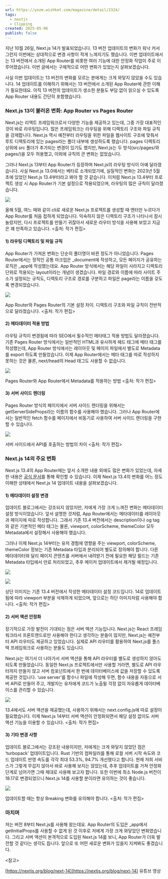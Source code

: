 ```yaml
---
url: https://yozm.wishket.com/magazine/detail/2324/
tags:
  - nextjs
  - Clipping
created: 2025-05-06
publish: false
---
```


지난 10월 26일, Next.js 14가 발표되었습니다. 13 버전 업데이트의 변화가 워낙 커서 그런지 이번에는 상대적으로 변경 사항이 적게 느껴지기도 했습니다. 이번 업데이트에서는 13 버전에서 소개된 App Router를 비롯한 여러 기능에 대한 안정화 작업이 주로 이루어졌습니다. 이번 글에서는 구체적으로 어떤 변화가 있었는지 살펴보겠습니다.

사실 이번 업데이트는 13 버전의 변화를 모르는 분에게는 크게 와닿지 않았을 수도 있습니다. 14 업데이트를 이해하기 위해서는 13 버전에서 소개된 App Router에 관한 이해가 필요한데요. 아직 13 버전의 업데이트가 생소한 분들도 부담 없이 읽으실 수 있도록 App Router 내용도 간단히 포함했습니다.

### Next.js 13이 불러온 변화: App Router vs Pages Router

Next.js는 리액트 프레임워크로서 다양한 기능을 제공하고 있는데, 그중 가장 대표적인 것이 바로 라우팅입니다. 많은 프레임워크는 라우팅을 위해 디렉토리 구조와 파일 규칙을 강제합니다. Next.js 역시 예전부터 라우팅을 위한 파일을 웹사이트 구조에 맞춰서 루트 디렉토리에 있는 pages라는 폴더 내부에 생성하도록 했습니다. pages 디렉토리 상위에 src 폴더가 추가되는 변경이 있기도 했지만, Next.js는 두 방식(src/pages/와 pages/)을 모두 허용했고, 이외에 규칙의 큰 변화는 없었습니다.

그러나 Next.js 13부터 App Router가 등장하며 Next.js의 라우팅 방식이 아예 달라졌습니다. 사실 Next.js 13.0에서는 베타로 소개되었기에, 실질적인 변화는 2023년 5월 초에 있었던 Next.js 13.4부터라고 봐야 할 것 같습니다. 이처럼 Next.js 13.4부터 프로젝트 생성 시 App Router가 기본 설정으로 적용되었으며, 라우팅의 많은 규칙이 달라졌습니다.

![](https://yozm.wishket.com/media/news/2324/%EC%9D%B4%EB%AF%B8%EC%A7%801_next-cli.png)

올해 5월, 여느 때와 같이 cli로 새로운 Next.js 프로젝트를 생성할 때 엔터만 누르다가 App Router를 처음 접하게 되었습니다. 익숙하지 않은 디렉토리 구조가 나타나서 잠시 놀랐지만, 다시 프로젝트를 만들기 귀찮아서 새로운 라우터 방식을 사용해 보았고 지금은 꽤 만족하고 있습니다. <출처: 작가 편집>

#### **1) 라우팅 디렉토리 및 파일 규칙**

App Router가 가져온 변화는 단순히 폴더명이 바뀐 정도가 아니었습니다. Pages Router에서는 정적인 공통 마크업은 \_document에 작성하고, 모든 페이지가 공유하는 로직은 \_app에 작성했는데요. App Router 방식에서는 해당 파일이 사라지고 디렉토리 단위로 적용되는 layout이라는 개념이 생겼습니다. 파일 경로와 이름에 따라 사이트 주소가 설정되는 규칙도, 디렉토리 구조로 경로를 구분하고 파일은 page라는 이름을 갖도록 변경되었습니다.

![](https://yozm.wishket.com/media/news/2324/%EC%9D%B4%EB%AF%B8%EC%A7%802_directory.png)

App Router와 Pages Router의 기본 설정 차이. 디렉토리 구조와 파일 규칙이 전반적으로 달라졌습니다. <출처: 작가 편집>

#### **2) 메타데이터 적용 방법**

라우팅 규칙이 변경됨에 따라 SEO에서 필수적인 메타태그 적용 방법도 달라졌습니다. 기존 Pages Router 방식에서는 일반적인 HTML과 유사하게 헤드 태그에 메타 태그를 작성했는데, App Router 방식에서는 레이아웃 및 페이지 파일에서 별도로 Metadata를 export 하도록 만들었습니다. 이제 App Router에서는 메타 태그를 따로 작성하지 못하는 것은 물론, next/head의 Head 태그도 사용할 수 없습니다.

![](https://yozm.wishket.com/media/news/2324/%EC%9D%B4%EB%AF%B8%EC%A7%803_metadata.png)

Pages Router와 App Router에서 Metadata를 적용하는 방법 <출처: 작가 편집>

#### **3) 서버 사이드 렌더링**

Pages Router 방식의 페이지에서 서버 사이드 렌더링을 위해서는 getServerSideProps라는 이름의 함수를 사용해야 했습니다. 그러나 App Router에서는 일반적인 fetch 함수를 페이지에서 비동기로 사용하여 서버 사이드 렌더링을 구현할 수 있습니다.

![](https://yozm.wishket.com/media/news/2324/%EC%9D%B4%EB%AF%B8%EC%A7%804-ssr.png)

서버 사이드에서 API를 호출하는 방법의 차이 <출처: 작가 편집>

### Next.js 14의 주요 변화

Next.js 13.4의 App Router에는 앞서 소개한 내용 외에도 많은 변화가 있었는데, 자세한 내용은 [공식 문서](https://nextjs.org/blog/next-13-4)를 통해 확인할 수 있습니다. 이제 Next.js 13.4의 변화를 어느 정도 이해한 상태에서 Next.js 14 업데이트 내용을 살펴보겠습니다.

#### **1) 메타데이터 설정 변경**

업데이트 블로그에서는 강조되지 않았지만, 저에게 가장 크게 느껴진 변화는 메타데이터 설정 방식이었습니다. 앞서 설명한 것처럼, App Router에서는 메타데이터를 레이아웃과 페이지에 따로 작성합니다. 그래서 기존 13.4 버전에서는 description이나 og tag와 같은 기본적인 메타 태그는 물론, viewport, colorScheme, themeColor 모두 Metadata에서 설정해서 사용해야 했습니다.

그러나 이제 Next.js 14부터는 유저 경험에 영향을 주는 viewport, colorScheme, themeColor 정보는 기존 Metadata 타입과 분리되어 별도로 정의해야 합니다. 다른 메타데이터와 달리 페이지 콘텐츠를 서버에서 내려받기 전에 필요한 해당 필드는 기존 Metadata 타입에서 만료 처리되었고, 추후 메이저 업데이트에서 제거될 예정입니다.

![](https://yozm.wishket.com/media/news/2324/%EC%9D%B4%EB%AF%B8%EC%A7%805_viewport.png)

![](https://yozm.wishket.com/media/news/2324/%EC%9D%B4%EB%AF%B8%EC%A7%805-2_viewport.png)

상단 이미지는 기존 13.4 버전에서 작성한 메타데이터 설정 코드입니다. 14로 업데이트됨에 따라 viewport 부분을 삭제하게 되었으며, 앞으로는 하단 이미지처럼 사용해야 합니다. <출처: 작가 편집>

#### **2) 서버 액션 안정화**

장기적으로 가장 발전이 기대되는 점은 서버 액션 기능입니다. Next.js는 React 프레임워크라서 프론트엔드로만 사용해야 한다고 생각하는 분들이 많지만, Next.js는 예전부터 API 라우터도 제공하고 있었습니다. 실제로 API 라우터를 활용하여 Next.js를 풀스택 프레임워크로 사용하는 분들도 있습니다.

Next.js는 여기서 더 나아가서 서버 액션을 통해 API 라우터를 별도로 생성하지 않아도 되도록 만들었습니다. 동일한 Next.js 프로젝트에서만 사용할 거라면, 별도로 API 라우터까지 만들지 않고 서버 컴포넌트에서 한 번에 데이터베이스에 값을 저장할 수 있도록 제공한 것입니다. ‘use server’를 함수나 파일에 작성해 두면, 함수 내용을 자동으로 서버 API로 만들어 주고, 개발자는 유저에게 코드가 노출될 걱정 없이 자유롭게 데이터베이스를 관리할 수 있습니다.

![](https://yozm.wishket.com/media/news/2324/%EC%9D%B4%EB%AF%B8%EC%A7%806_server-action.png)

13.4에서도 서버 액션을 제공했는데, 사용하기 위해서는 next.config.js에 따로 설정이 필요했습니다. 이제 Next.js 14부터 서버 액션이 안정화되면서 해당 설정 없이도 서버 액션 기능을 이용할 수 있습니다. <출처: 작가 편집>

#### **3) 기타 변경 사항**

업데이트 블로그에서는 강조된 내용이지만, 저에게는 크게 와닿지 않았던 점은 ‘turbopack’ 업데이트입니다. Rust 기반의 컴파일러를 통해 로컬 서버 시작 속도와 코드 업데이트 반영 속도를 각각 최대 53.3%, 94.7% 개선했다고 합니다. 현재 저희 서비스가 그렇게 무겁지 않아서 바로 사용해 보지는 않았는데, 추후 업데이트를 거쳐 안정화 단계로 넘어가면 그때 제대로 사용해 보고자 합니다. 또한 이번에 최소 Node.js 버전이 18.17로 변경되었으니 Next.js 14를 사용할 분이라면 유의하는 것이 좋습니다.

![](https://yozm.wishket.com/media/news/2324/%EC%9D%B4%EB%AF%B8%EC%A7%807_other-changes.png)

업데이트할 때는 항상 Breaking 변화를 유의해야 합니다. <출처: 작가 편집>

### **마치며**

저는 버전 8부터 Next.js를 사용해 왔는데요. App Router의 도입은 \_app에서 getInitialProps를 사용할 수 없게 된 것 이후로 저에게 가장 크게 와닿았던 변화였습니다. 그리고 서버 액션이 본격적으로 도입된 Next.js 14를 보니, App Router가 더욱 발전할 것 같다는 생각도 듭니다. 앞으로 또 어떤 새로운 변화가 있을지 지켜봐도 좋겠습니다.

<참고>

[https://nextjs.org/blog/next-14](https://nextjs.org/blog/next-14)
유튜브 영상